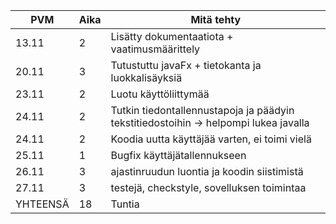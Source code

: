 |PVM | Aika | Mitä tehty|
|--- | ---- | ----------|
|13.11 | 2 | Lisätty dokumentaatiota + vaatimusmäärittely|
|20.11 | 3 | Tutustuttu javaFx + tietokanta ja luokkalisäyksiä|
|23.11 | 2 | Luotu käyttöliittymää |
|24.11 | 2 | Tutkin tiedontallennustapoja ja päädyin tekstitiedostoihin -> helpompi lukea javalla |
|24.11 | 2 | Koodia uutta käyttäjää varten, ei toimi vielä |
|25.11 | 1 | Bugfix käyttäjätallennukseen|
|26.11 | 3 | ajastinruudun luontia ja koodin siistimistä|
|27.11 | 3 | testejä, checkstyle, sovelluksen toimintaa|
|YHTEENSÄ|18| Tuntia |
